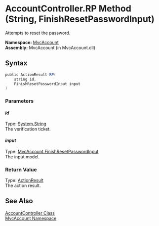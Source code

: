 AccountController.RP Method (String, FinishResetPasswordInput)
==============================================================
Attempts to reset the password.

**Namespace:** [MvcAccount][1]  
**Assembly:** MvcAccount (in MvcAccount.dll)

Syntax
------

```csharp
public ActionResult RP(
	string id,
	FinishResetPasswordInput input
)
```

### Parameters

#### *id*
Type: [System.String][2]  
The verification ticket.

#### *input*
Type: [MvcAccount.FinishResetPasswordInput][3]  
The input model.

### Return Value
Type: [ActionResult][4]  
The action result.

See Also
--------
[AccountController Class][5]  
[MvcAccount Namespace][1]  

[1]: ../README.md
[2]: http://msdn2.microsoft.com/en-us/library/s1wwdcbf
[3]: ../FinishResetPasswordInput/README.md
[4]: http://msdn2.microsoft.com/en-us/library/dd493064
[5]: README.md